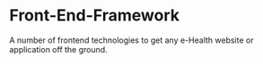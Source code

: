 Front-End-Framework
===================

A number of frontend technologies to get any e-Health website or application off the ground.
